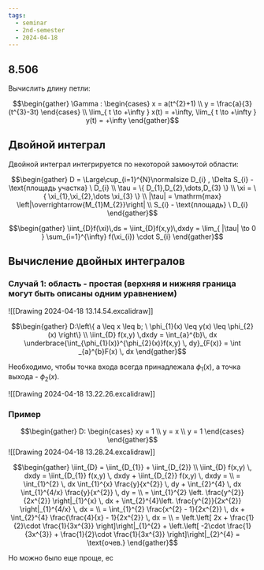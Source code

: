```yaml
---
tags:
  - seminar
  - 2nd-semester
  - 2024-04-18
---
```


## 8.506

Вычислить длину петли:

 $$\begin{gather}
\Gamma : \begin{cases}
x = a(t^{2}+1) \\
y = \frac{a}{3}(t^{3}-3t)
\end{cases} \\
\lim_{ t \to +\infty } x(t) = +\infty, \lim_{ t \to +\infty } y(t) = +\infty
\end{gather}$$

## Двойной интеграл

Двойной интеграл интегрируется по некоторой замкнутой области:

$$\begin{gather}
D = \Large\cup_{i=1}^{N}\normalsize D_{i} , \Delta S_{i} - \text{площадь участка} \ D_{i} \\
\tau = \{ D_{1},D_{2},\dots,D_{3} \} \\
\xi = \{ \xi_{1},\xi_{2},\dots \xi_{3} \} \\
|\tau| = \mathrm{max} \left|\overrightarrow{M_{1}M_{2}}\right| \\
S_{i} - \text{площадь} \ D_{i}
\end{gather}$$

$$\begin{gather}
\iint_{D}f(\xi)\,ds = \iint_{D}f(x,y)\,dxdy = \lim_{ |\tau| \to 0 } \sum_{i=1}^{\infty} f(\xi_{i}) \cdot S_{i}
\end{gather}$$

## Вычисление двойных интегралов

### Случай 1: область - простая (верхняя и нижняя граница могут быть описаны одним уравнением)

![[Drawing 2024-04-18 13.14.54.excalidraw]]

$$\begin{gather}
D:\left\{ a \leq x \leq b; \ \phi_{1}(x) \leq y(x) \leq \phi_{2}(x) \right\} \\
\iint_{D} f(x,y) \,dxdy = \int_{a}^{b}\, dx \underbrace{\int_{\phi_{1}(x)}^{\phi_{2}(x)}f(x,y) \, dy}_{F(x)} = \int _{a}^{b}F(x) \, dx 
\end{gather}$$

Необходимо, чтобы точка входа всегда принадлежала $\phi_{1}(x)$, а точка выхода - $\phi_{2}(x)$.

![[Drawing 2024-04-18 13.22.26.excalidraw]]

### Пример

$$\begin{gather}
D: \begin{cases}
xy = 1 \\
y = x \\
y = 1
\end{cases}
\end{gather}$$
![[Drawing 2024-04-18 13.28.24.excalidraw]]

$$\begin{gather}
\iint_{D} = \iint_{D_{1}} + \iint_{D_{2}} \\
\iint_{D} f(x,y) \, dxdy = \iint_{D_{1}} f(x,y) \, dxdy + \iint_{D_{2}} f(x,y) \, dxdy = \\
= \int_{1}^{2}  \, dx \int_{1}^{x} \frac{y}{x^{2}} \, dy + \int_{2}^{4} \, dx \int_{1}^{4/x} \frac{y}{x^{2}} \, dy = \\
= \int_{1}^{2} \left. \frac{y^{2}}{2x^{2}} \right|_{1}^{x} \, dx  + \int_{2}^{4}\left. \frac{y^{2}}{2x^{2}} \right|_{1}^{4/x} \, dx = \\
= \int_{1}^{2} \frac{x^{2} - 1}{2x^{2}} \, dx  + \int_{2}^{4} \frac{\frac{4}{x} - 1}{2x^{2}} \, dx = \\
= \left.\left[ 2x + \frac{1}{2}\cdot \frac{1}{3x^{3}}  \right]\right|_{1}^{2} + \left.\left[ -2\cdot \frac{1}{3x^{3}} + \frac{1}{2}\cdot \frac{1}{3x^{3}} \right]\right|_{2}^{4} = \text{очев.}
\end{gather}$$

Но можно было еще проще, ес